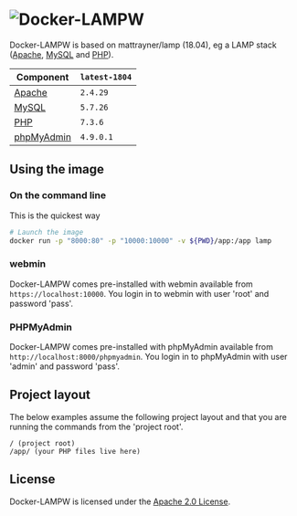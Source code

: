 # ![Docker-LAMPW][logo]
Docker-LAMPW is based on mattrayner/lamp (18.04), eg a LAMP stack ([Apache][apache], [MySQL][mysql] and [PHP][php]).

Component | `latest-1804`
---|---
[Apache][apache] |`2.4.29`
[MySQL][mysql] |`5.7.26`
[PHP][php] | `7.3.6`
[phpMyAdmin][phpmyadmin] | `4.9.0.1`


## Using the image
### On the command line
This is the quickest way
```bash
# Launch the image
docker run -p "8000:80" -p "10000:10000" -v ${PWD}/app:/app lamp
```
### webmin
Docker-LAMPW comes pre-installed with webmin available from `https://localhost:10000`.
You login in to webmin with user 'root' and password 'pass'.

### PHPMyAdmin
Docker-LAMPW comes pre-installed with phpMyAdmin available from `http://localhost:8000/phpmyadmin`.
You login in to phpMyAdmin with user 'admin' and password 'pass'.

## Project layout
The below examples assume the following project layout and that you are running the commands from the 'project root'.
```
/ (project root)
/app/ (your PHP files live here)
```

## License
Docker-LAMPW is licensed under the [Apache 2.0 License][info-license].

[logo]: https://cdn.rawgit.com/mattrayner/docker-lamp/831976c022782e592b7e2758464b2a9efe3da042/docs/logo.svg

[apache]: http://www.apache.org/
[mysql]: https://www.mysql.com/
[php]: http://php.net/
[phpmyadmin]: https://www.phpmyadmin.net/

[end-of-life]: http://php.net/supported-versions.php

[info-docker-hub]: https://hub.docker.com/r/mattrayner/lamp
[info-license]: LICENSE

[shield-build-status]: https://img.shields.io/circleci/project/mattrayner/docker-lamp.svg
[shield-docker-hub]: https://img.shields.io/badge/docker%20hub-mattrayner%2Flamp-brightgreen.svg
[shield-license]: https://img.shields.io/badge/license-Apache%202.0-blue.svg

[dgraziotin-lamp]: https://github.com/dgraziotin/osx-docker-lamp